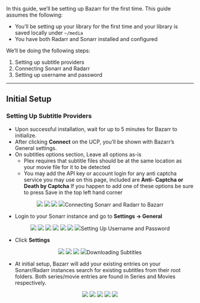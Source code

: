 In this guide, we’ll be setting up Bazarr for the first time. This guide assumes the following:

* You’ll be setting up your library for the first time and your library is saved locally under `~/media`
* You have both Radarr and Sonarr installed and configured

We’ll be doing the following steps:

1. Setting up subtitle providers
2. Connecting Sonarr and Radarr
3. Setting up username and password

***

## Initial Setup
### Setting Up Subtitle Providers

* Upon successful installation, wait for up to 5 minutes for Bazarr to initialize.
* After clicking **Connect** on the UCP, you’ll be shown with Bazarr’s General settings.
* On subtitles options section, Leave all options as-is
  * Plex requires that subtitle files should be at the same location as your movie file for it to be detected
   * You may add the API key or account login for any anti captcha service you may use on this page, included are **Anti- Captcha or Death by Captcha** If you happen to add one of these options be sure to press Save in the top left hand corner

<p align="center">
<img src="https://i.imgur.com/dOvoopM.png)

:::

* Then enable the subtitle providers that you wish to use click Providers on the left hand side tick your required providers and click save to complete the providers page
  * Some providers require you to add your credentials. Be sure to enter it accordingly
  * There are also some providers that needed an anti-captcha API key.
   
<p align ="center">
<img src="https://i.imgur.com/RF67f3d.png)

:::

* Under languages on the left hand side, click the drop-down box on enabled languages and select your preferred languages for Bazarr to search

<p align ="center">
<img src="https://i.imgur.com/Mskn9nw.png)

:::

* Then you can set the defaults for both Series and Movies
  * Here, you can set the default parameters and languages that you wish to search and download.
  * You can leave them as default and set them later or do it now, as shown in the following screenshot

<p align="center">
<img src="https://i.imgur.com/zZpZsiF.png)

:::

* Once that’s done, click **Next**

### Connecting Sonarr and Radarr to Bazarr

* Login to your Sonarr instance and go to **Settings -> General**

<p align="center">
<img src="https://i.imgur.com/MqtNFJh.png)

:::

* Then under Security, copy the API key provided

<p align="center">
<img src="https://i.imgur.com/NHPLgKv.png)

:::

* Go back to Bazarr. Under Settings> Sonarr, enable Use Sonarr and input the following

```
Hostname or IP address: username.lwxxx.usbx.me
Listening port: 443
Base URL: /sonarr
SSL enabled: On
API Key: >paste Sonarr API key here<
Download Only Monitored: Enabled (Recommended)
```

* Once that’s done, Click the **Test** button to validate the settings.
* If it shows a green text indicating that Bazarr is successfully connected to Sonarr.

<p align="center">
<img src="https://i.imgur.com/KiWYQcl.png)

:::

* Repeat the same steps on Radarr, using the following information:

```
Hostname or IP address: username.lwxxx.usbx.me
Listening port: 443
Base URL: /radarr
SSL enabled: On
API Key: >paste Radarr API key here<
Download Only Monitored: Enabled (Recommended)
```

* To get Radarr's API key, select **Settings -> General** and copy the API key Under Security Settings

<p align="center">
<img src="https://i.imgur.com/I0kyZPq.png)

:::

<p align="center">
<img src="https://i.imgur.com/hvI2Hvm.png)

:::

<p align="center">
<img src="https://i.imgur.com/ionYkTe.png)

:::

* Click **Save** to save your changes once testing is passed

<p align="center">
<img src="https://i.imgur.com/1uQaRkQ.png)

:::


### Setting Up Username and Password

* Click **Settings**

<p align="center">
<img src="https://i.imgur.com/SOha9cU.png)

:::

* Then on General settings, under Security settings Click on the **Authentication dropbox** and select either **Basic** (browser popup) or **Forms** (Login Page).
  * We recommend selecting Forms (Login page) since it is non-intrusive and works on password managers

<p align="center">
<img src="https://i.imgur.com/mZ4qcGC.png)

:::

<p align="center">
<img src="https://i.imgur.com/laawLAE.png)

:::

* Then input the credentials that you want


* Once that’s done, click **Save** 


* Wait for a few seconds and refresh. It’ll redirect directly to your login page. Login using your set credentials to proceed.

<p align="center">
<img src="https://i.imgur.com/L8yFG4F.png)

:::

### Downloading Subtitles

* At initial setup, Bazarr will add your existing entries on your Sonarr/Radarr instances search for existing subtitles from their root folders. Both series/movie entries are found in Series and Movies respectively.

<p align="center">
<img src="https://i.imgur.com/1wIkOlm.png)

:::

<p align="center">
<img src="https://i.imgur.com/dHpQDxI.png)

:::

* If there are no entries on either of the two, you can force to refresh by going to System -> Tasks (Red Box) and click the Refresh icon on the following tasks in order.
  * Update Series list from Sonarr
  * Update Movie list from Radarr
  * Update all Episode Subtitles from disk
  * Update all Movie Subtitles from disk
* Depending on the size of your library, this could take a while.

<p align="center">
<img src="https://i.imgur.com/aBLftC0.png)

:::

* If everything is set, you can now download subtitles. You can opt to do the following
  * Let Bazarr download the subtitles by itself. There's an automated task that downloads wanted subtitles daily.
  * Force Bazarr to download wanted subtitles by either
    * Going to Wanted and click **Search All** on Series or Movies

<p align="center">
<img src="https://i.imgur.com/5RMxDhM.png)

:::

<p align="center">
<img src="https://i.imgur.com/4tgbeCy.png)

:::

  * Go to **System -> Tasks** and click the following
    * Update all Episode Subtitles from disk
    * Update all Movie Subtitles from disk

<p align="center">
<img src="https://i.imgur.com/2hFF1rD.png)

:::

* Depending on your library, this will take a while to search and download your subtitles.